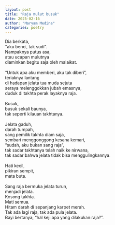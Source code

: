 ```yaml
---
layout: post
title: "Raja mulut busuk"
date: 2025-02-16
author: "Maryam Medina"
categories: poetry
---
```


Dia berkata, <br>
“aku benci, tak sudi”. <br>
Nampaknya putus asa, <br>
atau ucapan mulutnya <br>
diaminkan begitu saja oleh malaikat. <br>
<br>
“Untuk apa aku memberi, aku tak diberi”, <br>
teriaknya lantang <br>
di hadapan jelata tua muda sejuta <br>
seraya melenggokkan jubah emasnya, <br>
duduk di takhta perak layaknya raja. <br>
<br>
Busuk, <br>
busuk sekali baunya, <br>
tak seperti kilauan takhtanya. <br>
<br>
Jelata gaduh, <br>
darah tumpah, <br>
sang pemilik takhta diam saja, <br>
sembari menggonggong kesana kemari, <br>
“sudah, aku bukan sang raja”, <br>
tak sadar takhtanya telah naik ke nirwana, <br>
tak sadar bahwa jelata tidak bisa menggulingkannya. <br>
<br>
Hati kecil, <br>
pikiran sempit, <br>
mata buta. <br>
<br>
Sang raja bermuka jelata turun, <br>
menjadi jelata. <br>
Kosong takhta. <br>
Mati semua. <br>
Hitam darah di sepanjang karpet merah. <br>
Tak ada lagi raja, tak ada pula jelata. <br>
Bayi bertanya, “hal keji apa yang dilakukan raja?”.<br>